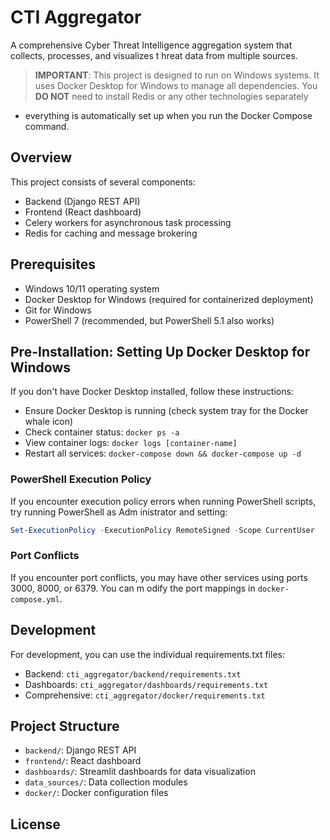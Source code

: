 # CTI Aggregator

A comprehensive Cyber Threat Intelligence aggregation system that collects, processes, and visualizes t
hreat data from multiple sources.

> **IMPORTANT**: This project is designed to run on Windows systems. It uses Docker Desktop for Windows
 to manage all dependencies. You **DO NOT** need to install Redis or any other technologies separately
- everything is automatically set up when you run the Docker Compose command.

## Overview

This project consists of several components:
- Backend (Django REST API)
- Frontend (React dashboard)
- Celery workers for asynchronous task processing
- Redis for caching and message brokering

## Prerequisites

- Windows 10/11 operating system
- Docker Desktop for Windows (required for containerized deployment)
- Git for Windows
- PowerShell 7 (recommended, but PowerShell 5.1 also works)

## Pre-Installation: Setting Up Docker Desktop for Windows

If you don't have Docker Desktop installed, follow these instructions:

- Ensure Docker Desktop is running (check system tray for the Docker whale icon)
- Check container status: `docker ps -a`
- View container logs: `docker logs [container-name]`
- Restart all services: `docker-compose down && docker-compose up -d`

### PowerShell Execution Policy
If you encounter execution policy errors when running PowerShell scripts, try running PowerShell as Adm
inistrator and setting:
```powershell
Set-ExecutionPolicy -ExecutionPolicy RemoteSigned -Scope CurrentUser
```

### Port Conflicts
If you encounter port conflicts, you may have other services using ports 3000, 8000, or 6379. You can m
odify the port mappings in `docker-compose.yml`.

## Development

For development, you can use the individual requirements.txt files:
- Backend: `cti_aggregator/backend/requirements.txt`
- Dashboards: `cti_aggregator/dashboards/requirements.txt`
- Comprehensive: `cti_aggregator/docker/requirements.txt`

## Project Structure

- `backend/`: Django REST API
- `frontend/`: React dashboard
- `dashboards/`: Streamlit dashboards for data visualization
- `data_sources/`: Data collection modules
- `docker/`: Docker configuration files

## License
